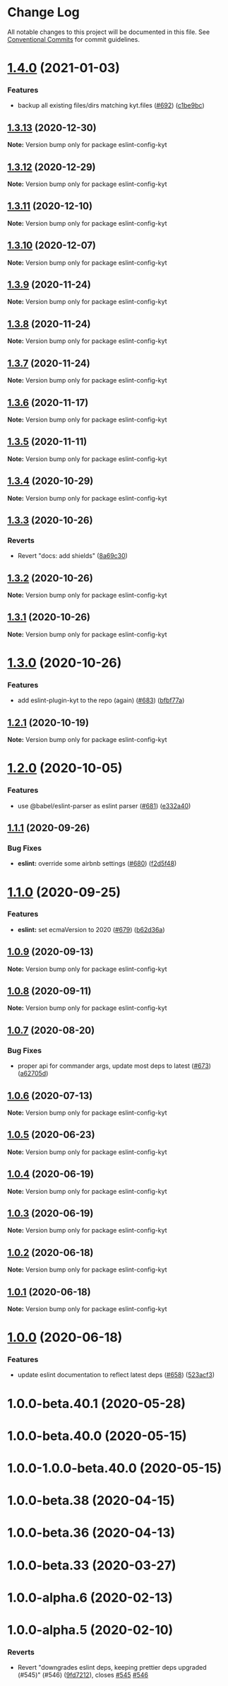 # Change Log

All notable changes to this project will be documented in this file.
See [Conventional Commits](https://conventionalcommits.org) for commit guidelines.

# [1.4.0](http://github.com/nytimes/kyt/packages/eslint-config-kyt/compare/eslint-config-kyt@1.3.13...eslint-config-kyt@1.4.0) (2021-01-03)


### Features

* backup all existing files/dirs matching kyt.files ([#692](http://github.com/nytimes/kyt/packages/eslint-config-kyt/issues/692)) ([c1be9bc](http://github.com/nytimes/kyt/packages/eslint-config-kyt/commit/c1be9bca0ccb349541144d499e8597b65c892758))





## [1.3.13](http://github.com/nytimes/kyt/packages/eslint-config-kyt/compare/eslint-config-kyt@1.3.12...eslint-config-kyt@1.3.13) (2020-12-30)

**Note:** Version bump only for package eslint-config-kyt





## [1.3.12](http://github.com/nytimes/kyt/packages/eslint-config-kyt/compare/eslint-config-kyt@1.3.11...eslint-config-kyt@1.3.12) (2020-12-29)

**Note:** Version bump only for package eslint-config-kyt





## [1.3.11](http://github.com/nytimes/kyt/packages/eslint-config-kyt/compare/eslint-config-kyt@1.3.10...eslint-config-kyt@1.3.11) (2020-12-10)

**Note:** Version bump only for package eslint-config-kyt





## [1.3.10](http://github.com/nytimes/kyt/packages/eslint-config-kyt/compare/eslint-config-kyt@1.3.9...eslint-config-kyt@1.3.10) (2020-12-07)

**Note:** Version bump only for package eslint-config-kyt





## [1.3.9](http://github.com/nytimes/kyt/packages/eslint-config-kyt/compare/eslint-config-kyt@1.3.8...eslint-config-kyt@1.3.9) (2020-11-24)

**Note:** Version bump only for package eslint-config-kyt





## [1.3.8](http://github.com/nytimes/kyt/packages/eslint-config-kyt/compare/eslint-config-kyt@1.3.7...eslint-config-kyt@1.3.8) (2020-11-24)

**Note:** Version bump only for package eslint-config-kyt





## [1.3.7](http://github.com/nytimes/kyt/packages/eslint-config-kyt/compare/eslint-config-kyt@1.3.6...eslint-config-kyt@1.3.7) (2020-11-24)

**Note:** Version bump only for package eslint-config-kyt





## [1.3.6](http://github.com/nytimes/kyt/packages/eslint-config-kyt/compare/eslint-config-kyt@1.3.5...eslint-config-kyt@1.3.6) (2020-11-17)

**Note:** Version bump only for package eslint-config-kyt





## [1.3.5](http://github.com/nytimes/kyt/packages/eslint-config-kyt/compare/eslint-config-kyt@1.3.4...eslint-config-kyt@1.3.5) (2020-11-11)

**Note:** Version bump only for package eslint-config-kyt





## [1.3.4](http://github.com/nytimes/kyt/packages/eslint-config-kyt/compare/eslint-config-kyt@1.3.3...eslint-config-kyt@1.3.4) (2020-10-29)

**Note:** Version bump only for package eslint-config-kyt





## [1.3.3](http://github.com/nytimes/kyt/packages/eslint-config-kyt/compare/eslint-config-kyt@1.3.2...eslint-config-kyt@1.3.3) (2020-10-26)


### Reverts

* Revert "docs: add shields" ([8a69c30](http://github.com/nytimes/kyt/packages/eslint-config-kyt/commit/8a69c3095e65784d6412147a581e79e71f43673b))





## [1.3.2](http://github.com/nytimes/kyt/packages/eslint-config-kyt/compare/eslint-config-kyt@1.3.1...eslint-config-kyt@1.3.2) (2020-10-26)

**Note:** Version bump only for package eslint-config-kyt





## [1.3.1](http://github.com/nytimes/kyt/packages/eslint-config-kyt/compare/eslint-config-kyt@1.3.0...eslint-config-kyt@1.3.1) (2020-10-26)

**Note:** Version bump only for package eslint-config-kyt





# [1.3.0](http://github.com/nytimes/kyt/packages/eslint-config-kyt/compare/eslint-config-kyt@1.2.1...eslint-config-kyt@1.3.0) (2020-10-26)


### Features

* add eslint-plugin-kyt to the repo (again) ([#683](http://github.com/nytimes/kyt/packages/eslint-config-kyt/issues/683)) ([bfbf77a](http://github.com/nytimes/kyt/packages/eslint-config-kyt/commit/bfbf77a3f0f2f3cb624d9cfb10b42a7b2bc2f76d))





## [1.2.1](http://github.com/nytimes/kyt/packages/eslint-config-kyt/compare/eslint-config-kyt@1.2.0...eslint-config-kyt@1.2.1) (2020-10-19)

**Note:** Version bump only for package eslint-config-kyt





# [1.2.0](http://github.com/nytimes/kyt/packages/eslint-config-kyt/compare/eslint-config-kyt@1.1.1...eslint-config-kyt@1.2.0) (2020-10-05)


### Features

* use @babel/eslint-parser as eslint parser ([#681](http://github.com/nytimes/kyt/packages/eslint-config-kyt/issues/681)) ([e332a40](http://github.com/nytimes/kyt/packages/eslint-config-kyt/commit/e332a40f83564b0608347fcafca354d4844db3b4))





## [1.1.1](http://github.com/nytimes/kyt/packages/eslint-config-kyt/compare/eslint-config-kyt@1.1.0...eslint-config-kyt@1.1.1) (2020-09-26)


### Bug Fixes

* **eslint:** override some airbnb settings ([#680](http://github.com/nytimes/kyt/packages/eslint-config-kyt/issues/680)) ([f2d5f48](http://github.com/nytimes/kyt/packages/eslint-config-kyt/commit/f2d5f486e62478e59b1873434a048cc7e49d2ba8))





# [1.1.0](http://github.com/nytimes/kyt/packages/eslint-config-kyt/compare/eslint-config-kyt@1.0.9...eslint-config-kyt@1.1.0) (2020-09-25)


### Features

* **eslint:** set ecmaVersion to 2020 ([#679](http://github.com/nytimes/kyt/packages/eslint-config-kyt/issues/679)) ([b62d36a](http://github.com/nytimes/kyt/packages/eslint-config-kyt/commit/b62d36a473fb69f5cdf31f04c97a5d43d8a55a99))





## [1.0.9](http://github.com/nytimes/kyt/packages/eslint-config-kyt/compare/eslint-config-kyt@1.0.8...eslint-config-kyt@1.0.9) (2020-09-13)

**Note:** Version bump only for package eslint-config-kyt





## [1.0.8](http://github.com/nytimes/kyt/packages/eslint-config-kyt/compare/eslint-config-kyt@1.0.7...eslint-config-kyt@1.0.8) (2020-09-11)

**Note:** Version bump only for package eslint-config-kyt





## [1.0.7](http://github.com/nytimes/kyt/packages/eslint-config-kyt/compare/eslint-config-kyt@1.0.6...eslint-config-kyt@1.0.7) (2020-08-20)


### Bug Fixes

* proper api for commander args, update most deps to latest ([#673](http://github.com/nytimes/kyt/packages/eslint-config-kyt/issues/673)) ([a62705d](http://github.com/nytimes/kyt/packages/eslint-config-kyt/commit/a62705da81bbec2aa04d7a69b49974e68bf0dc95))





## [1.0.6](http://github.com/nytimes/kyt/packages/eslint-config-kyt/compare/eslint-config-kyt@1.0.5...eslint-config-kyt@1.0.6) (2020-07-13)

**Note:** Version bump only for package eslint-config-kyt





## [1.0.5](http://github.com/nytimes/kyt/packages/eslint-config-kyt/compare/eslint-config-kyt@1.0.4...eslint-config-kyt@1.0.5) (2020-06-23)

**Note:** Version bump only for package eslint-config-kyt





## [1.0.4](http://github.com/nytimes/kyt/packages/eslint-config-kyt/compare/eslint-config-kyt@1.0.2...eslint-config-kyt@1.0.4) (2020-06-19)

**Note:** Version bump only for package eslint-config-kyt





## [1.0.3](http://github.com/nytimes/kyt/packages/eslint-config-kyt/compare/eslint-config-kyt@1.0.2...eslint-config-kyt@1.0.3) (2020-06-19)

**Note:** Version bump only for package eslint-config-kyt





## [1.0.2](http://github.com/nytimes/kyt/packages/eslint-config-kyt/compare/eslint-config-kyt@1.0.1...eslint-config-kyt@1.0.2) (2020-06-18)

**Note:** Version bump only for package eslint-config-kyt





## [1.0.1](http://github.com/nytimes/kyt/packages/eslint-config-kyt/compare/eslint-config-kyt@1.0.0...eslint-config-kyt@1.0.1) (2020-06-18)

**Note:** Version bump only for package eslint-config-kyt





# [1.0.0](http://github.com/nytimes/kyt/packages/eslint-config-kyt/compare/eslint-config-kyt@1.0.0-alpha.2...eslint-config-kyt@1.0.0) (2020-06-18)


### Features

* update eslint documentation to reflect latest deps ([#658](http://github.com/nytimes/kyt/packages/eslint-config-kyt/issues/658)) ([523acf3](http://github.com/nytimes/kyt/packages/eslint-config-kyt/commit/523acf380dd72044fa75429b95bbed87b2b231d1))



# 1.0.0-beta.40.1 (2020-05-28)



# 1.0.0-beta.40.0 (2020-05-15)



# 1.0.0-1.0.0-beta.40.0 (2020-05-15)



# 1.0.0-beta.38 (2020-04-15)



# 1.0.0-beta.36 (2020-04-13)



# 1.0.0-beta.33 (2020-03-27)



# 1.0.0-alpha.6 (2020-02-13)



# 1.0.0-alpha.5 (2020-02-10)


### Reverts

* Revert "downgrades eslint deps, keeping prettier deps upgraded (#545)" (#546) ([9fd7212](http://github.com/nytimes/kyt/packages/eslint-config-kyt/commit/9fd7212d2e9edde6c37ac083e1c5491a113bb2de)), closes [#545](http://github.com/nytimes/kyt/packages/eslint-config-kyt/issues/545) [#546](http://github.com/nytimes/kyt/packages/eslint-config-kyt/issues/546)
